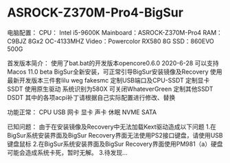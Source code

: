 # ASROCK-Z370M-Pro4-BigSur

电脑配置：
CPU： Intel i5-9600K
Mainboard：ASROCK-Z370M-Pro4
RAM：C9BJZ 8Gx2 OC-4133MHZ
Video：Powercolor RX580 8G
SSD：860EVO 500G

首发版本简介：
使用了bat.bat的开发版本opencore0.6.0 2020-6-28 
可以支持Macos 11.0 beta BigSur全新安装，可正常引导BigSur安装镜像及Recovery
使用最新开发版本三件套lilu weg fakesmc
定制USB端口及CPU-SSDT
定制显卡SSDT 使用原生驱动 系统识别为580X 可关闭WhateverGreen
定制其他SSDT DSDT 
其中的各项acpi补丁请根据自己实际配置进行修改、替换

功能正常：
CPU USB 网卡 显卡 声卡 休眠 NVME SATA

已知问题：
由于在安装镜像及Recovery中无法加载Kext驱动造成以下问题
1.在BigSur系统安装界面及BigSur Recovery界面无法使用PS2接口键盘，请使用USB键盘鼠标
2.在BigSur系统安装界面及BigSur Recovery界面使用PM981（a）硬盘可能会造成系统卡死，暂时无解。
3.待发现...
